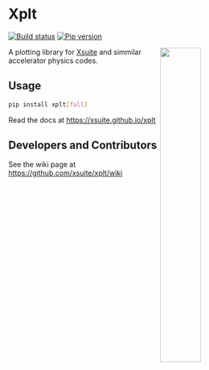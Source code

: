 # Xplt

<!--[![Contributors](https://img.shields.io/github/contributors/xsuite/xplt)](https://github.com/xsuite/xplt/graphs/contributors)-->
[![Build status](https://img.shields.io/github/actions/workflow/status/xsuite/xplt/test.yaml?branch=main)](https://github.com/xsuite/xplt/actions)
[![Pip version](https://img.shields.io/pypi/v/xplt?label=pip)](https://pypi.org/project/xplt)

<img width="40%" align="right" src="https://github.com/xsuite/xplt/raw/main/.github/sampleplot.png"/>

A plotting library for [Xsuite](https://github.com/xsuite) and simmilar accelerator physics codes.


## Usage

```bash
pip install xplt[full]
```

Read the docs at https://xsuite.github.io/xplt



## Developers and Contributors

See the wiki page at https://github.com/xsuite/xplt/wiki
